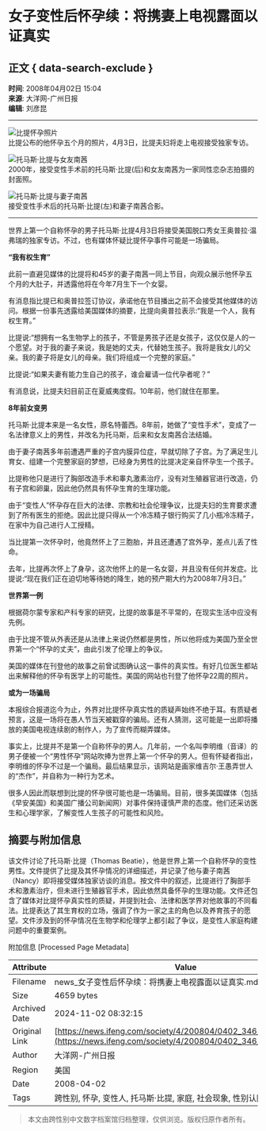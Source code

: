 # 女子变性后怀孕续：将携妻上电视露面以证真实

## 正文 { data-search-exclude }


**时间**: 2008年04月02日 15:04  
**来源**: 大洋网-广州日报  
**编辑**: 刘彦昆  

---

![比提怀孕照片](http://img.ifeng.com/hres/200804/02/14/4bf62ee4027b964a897d2581bfe4d038.jpg)  
比提公布的他怀孕五个月的照片，4月3日，比提夫妇将走上电视接受独家专访。

![托马斯·比提与女友南茜](http://img.ifeng.com/hres/200804/02/14/411d85e4ee2b02c07cec3c8080b0bfbd.jpg)  
2000年，接受变性手术前的托马斯·比提(后)和女友南茜为一家同性恋杂志拍摄的封面照。

![托马斯·比提与妻子南茜](http://img.ifeng.com/hres/200804/02/14/b1757f2c92d6756cedbf11cd2cc1c75b.jpg)  
接受变性手术后的托马斯·比提(左)和妻子南茜合影。

---

世界上第一个自称怀孕的男子托马斯·比提4月3日将接受美国脱口秀女王奥普拉·温弗瑞的独家专访。不过，也有媒体怀疑比提怀孕事件可能是一场骗局。

**“我有权生育”**

此前一直避见媒体的比提将和45岁的妻子南茜一同上节目，向观众展示他怀孕五个月的大肚子，并透露他将在今年7月生下一个女婴。

有消息指比提已和奥普拉签订协议，承诺他在节目播出之前不会接受其他媒体的访问。根据一份事先透露给美国媒体的摘要，比提向奥普拉表示:“我是一个人，我有权生育。”

比提说:“想拥有一名生物学上的孩子，不管是男孩子还是女孩子，这仅仅是人的一个愿望。对于我的妻子来说，我是她的丈夫，代替她生孩子。我将是我女儿的父亲。我的妻子将是女儿的母亲。我们将组成一个完整的家庭。”

比提说:“如果夫妻有能力生自己的孩子，谁会雇请一位代孕者呢？”

有消息说，比提夫妇目前正在夏威夷度假。10年前，他们就住在那里。

**8年前女变男**

托马斯·比提本来是一名女性，原名特蕾西。8年前，她做了“变性手术”，变成了一名法律意义上的男性，并改名为托马斯，后来和女友南茜合法结婚。

由于妻子南茜多年前遭遇严重的子宫内膜异位症，早就切除了子宫。为了满足生儿育女、组建一个完整家庭的梦想，已经身为男性的比提决定亲自怀孕生一个孩子。

比提称他只是进行了胸部改造手术和睾丸激素治疗，没有对生殖器官进行改造，仍有子宫和卵巢，因此他仍然具有怀孕生育的生理功能。

由于“变性人”怀孕存在巨大的法律、宗教和社会伦理争议，比提夫妇的生育要求遭到了所有医生的拒绝。因此比提只得从一个冷冻精子银行购买了几小瓶冷冻精子，在家中为自己进行人工授精。

当比提第一次怀孕时，他竟然怀上了三胞胎，并且还遭遇了宫外孕，差点儿丢了性命。

去年，比提再次怀上了身孕，这次他怀上的是一名女婴，并且没有任何并发症。比提说:“现在我们正在迫切地等待她的降生，她的预产期大约为2008年7月3日。”

**世界第一例**

根据荷尔蒙专家和产科专家的研究，比提的故事是不平常的，在现实生活中应没有先例。

由于比提不管从外表还是从法律上来说仍然都是男性，所以他将成为美国乃至全世界第一个“怀孕的丈夫”，由此引发了伦理上的争议。

美国的媒体在刊登他的故事之前曾试图确认这一事件的真实性。有好几位医生都站出来解释他的怀孕有医学上的可能性。美国的网站也刊登了他怀孕22周的照片。

**或为一场骗局**

本报综合报道迄今为止，外界对比提怀孕真实性的质疑声始终不绝于耳。有质疑者预言，这是一场将在愚人节当天被戳穿的骗局。还有人猜测，这可能是一出即将播放的美国电视连续剧的制作人，为了宣传而糊弄媒体。

事实上，比提并不是第一个自称怀孕的男人。几年前，一个名叫李明维（音译）的男子便被一个“男性怀孕”网站吹捧为世界上第一个怀孕的男人。但有怀疑者指出，李明维的怀孕不过是一个骗局。最后结果显示，该网站是画家维吉尔·王愚弄世人的“杰作”，并自称为一种行为艺术。

很多人因此而联想到比提的怀孕很可能也是一场骗局。目前，很多美国媒体（包括《早安美国》和美国广播公司新闻网）对事件保持谨慎严肃的态度。他们还采访医生和心理学家，了解变性人生孩子的可能性和风险。

## 摘要与附加信息

<!-- tcd_abstract -->
该文件讨论了托马斯·比提（Thomas Beatie），他是世界上第一个自称怀孕的变性男性。文件提供了比提及其怀孕情况的详细描述，并记录了他与妻子南茜（Nancy）即将接受媒体独家访谈的消息。按文件中的叙述，比提进行了胸部手术和激素治疗，但未进行生殖器官手术，因此依然具备怀孕的生理功能。文件还包含了媒体对比提怀孕真实性的质疑，并提到社会、法律和医学界对他故事的不同看法。比提表达了其生育权的立场，强调了作为一家之主的角色以及养育孩子的愿望。文件涉及到的怀孕情况在生物学和伦理学上都引起了争议，是变性人家庭构建问题中的重要案例。
<!-- tcd_abstract_end -->

附加信息 [Processed Page Metadata]

| Attribute       | Value                                  |
|-----------------|----------------------------------------|
| Filename        | news_女子变性后怀孕续：将携妻上电视露面以证真实.md                             |
| Size            | 4659 bytes                           |
| Archived Date   | 2024-11-02 08:32:15                             |
| Original Link   | [https://news.ifeng.com/society/4/200804/0402_346_473653.shtml](https://news.ifeng.com/society/4/200804/0402_346_473653.shtml)                       |
| Author          | 大洋网-广州日报                               |
| Region          | 美国                               |
| Date            | 2008-04-02                                 |
| Tags            | 跨性别, 怀孕, 变性人, 托马斯·比提, 家庭, 社会现象, 性别认同                                 |
>
> 本文由跨性别中文数字档案馆归档整理，仅供浏览。版权归原作者所有。
>